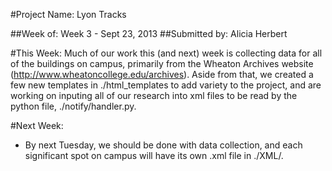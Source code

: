 #Project Name: Lyon Tracks


##Week of: Week 3 - Sept 23, 2013
##Submitted by: Alicia Herbert


#This Week:
Much of our work this (and next) week is collecting data for all of the buildings on campus, primarily from the Wheaton Archives website (http://www.wheatoncollege.edu/archives). 
Aside from that, we created a few new templates in ./html_templates to add variety to the project, and are working on inputing all of our research into xml files to be read by the python file, ./notify/handler.py.


#Next Week:
- By next Tuesday, we should be done with data collection, and each significant spot on campus will have its own .xml file in ./XML/.

